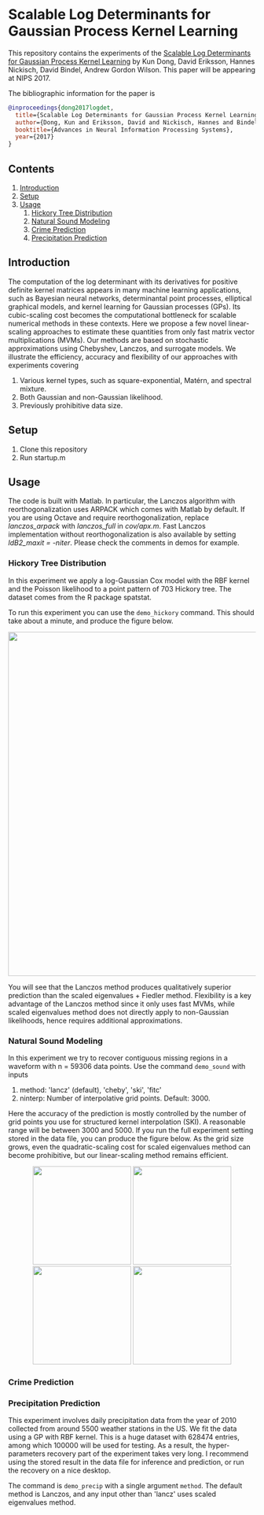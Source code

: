 Scalable Log Determinants for Gaussian Process Kernel Learning
===============

This repository contains the experiments of the [Scalable Log Determinants for Gaussian Process Kernel Learning](PLACEHOLDER) by Kun Dong, David Eriksson, Hannes Nickisch, David Bindel, Andrew Gordon Wilson. This paper will be appearing at NIPS 2017.

The bibliographic information for the paper is
```bibtex
@inproceedings{dong2017logdet,
  title={Scalable Log Determinants for Gaussian Process Kernel Learning},
  author={Dong, Kun and Eriksson, David and Nickisch, Hannes and Bindel, David and Wilson, Andrew Gordon},
  booktitle={Advances in Neural Information Processing Systems},
  year={2017}
}
```



## Contents
1. [Introduction](#introduction)
2. [Setup](#setup)
4. [Usage](#usage)
    1. [Hickory Tree Distribution](#hickory)
    2. [Natural Sound Modeling](#sound)
    3. [Crime Prediction](#crime)
    4. [Precipitation Prediction](#precipitation)

## Introduction
 
The computation of the log determinant with its derivatives for positive definite kernel matrices appears in many machine learning applications, such as Bayesian neural networks, determinantal point processes, elliptical graphical models, and kernel learning for Gaussian processes (GPs). Its cubic-scaling cost becomes the computational bottleneck for scalable numerical methods in these contexts. Here we propose a few novel linear-scaling approaches to estimate these quantities from only fast matrix vector multiplications (MVMs). Our methods are based on stochastic approximations using Chebyshev, Lanczos, and surrogate models. We illustrate the efficiency, accuracy and flexibility of our approaches with experiments covering

1. Various kernel types, such as square-exponential, Matérn, and spectral mixture.
2. Both Gaussian and non-Gaussian likelihood.
3. Previously prohibitive data size.
<!---4. High-dimensional feature space.--->


## Setup

1. Clone this repository
2. Run startup.m

## Usage

The code is built with Matlab. In particular, the Lanczos algorithm with reorthogonalization uses ARPACK which comes with Matlab by default. If you are using Octave and require reorthogonalization, replace *lanczos_arpack* with *lanczos_full* in *cov/apx.m*. Fast Lanczos implementation without reorthogonalization is also available by setting *ldB2_maxit = -niter*. Please check the comments in demos for example.

### Hickory Tree Distribution

In this experiment we apply a log-Gaussian Cox model with the RBF kernel and the Poisson likelihood to a point pattern of 703 Hickory tree. The dataset comes from the R package spatstat.

To run this experiment you can use the `demo_hickory` command. This should take about a minute, and produce the figure below.

<p align="center">
    <img src="https://user-images.githubusercontent.com/21109870/32645169-d8f333e8-c5b3-11e7-8159-4c0544bbcc4e.png" width="700">
</p>

You will see that the Lanczos method produces qualitatively superior prediction than the scaled eigenvalues + Fiedler method. Flexibility is a key advantage of the Lanczos method since it only uses fast MVMs, while scaled eigenvalues method does not directly apply to non-Gaussian likelihoods, hence requires additional approximations.

### Natural Sound Modeling

In this experiment we try to recover contiguous missing regions in a waveform with n = 59306 data points. Use the command `demo_sound` with inputs
1. method: 'lancz' (default), 'cheby', 'ski', 'fitc'
2. ninterp: Number of interpolative grid points. Default: 3000.

Here the accuracy of the prediction is mostly controlled by the number of grid points you use for structured kernel interpolation (SKI). A reasonable range will be between 3000 and 5000. If you run the full experiment setting stored in the data file, you can produce the figure below. As the grid size grows, even the quadratic-scaling cost for scaled eigenvalues method can become prohibitive, but our linear-scaling method remains efficient.

<p align="center">
    <img src="https://user-images.githubusercontent.com/21109870/32647606-1780de6a-c5c0-11e7-84f2-744e1a660c5a.png" width="200">
    <img src="https://user-images.githubusercontent.com/21109870/32647607-179eb6ce-c5c0-11e7-89a6-e29066b6b80a.png" width="200">
    <img src="https://user-images.githubusercontent.com/21109870/32647608-17ad9568-c5c0-11e7-9fe8-e496cca98b46.png" width="200">
    <img src="https://user-images.githubusercontent.com/21109870/32647609-17ba17ac-c5c0-11e7-847f-9bc8e7598b5d.png" width="200">
</p>


### Crime Prediction

### Precipitation Prediction

This experiment involves daily precipitation data from the year of 2010 collected from around 5500 weather stations in the US. We fit the data using a GP with RBF kernel. This is a huge dataset with 628474 entries, among which 100000 will be used for testing. As a result, the hyper-parameters recovery part of the experiment takes very long. I recommend using the stored result in the data file for inference and prediction, or run the recovery on a nice desktop.

The command is `demo_precip` with a single argument `method`. The default method is Lanczos, and any input other than 'lancz' uses scaled eigenvalues method.

